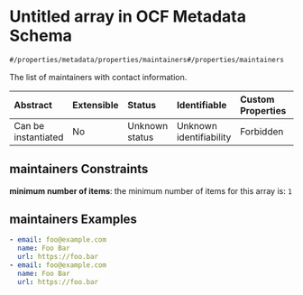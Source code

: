 # Untitled array in OCF Metadata Schema

```txt
#/properties/metadata/properties/maintainers#/properties/maintainers
```

The list of maintainers with contact information.

| Abstract            | Extensible | Status         | Identifiable            | Custom Properties | Additional Properties | Access Restrictions | Defined In                                                                       |
| :------------------ | :--------- | :------------- | :---------------------- | :---------------- | :-------------------- | :------------------ | :------------------------------------------------------------------------------- |
| Can be instantiated | No         | Unknown status | Unknown identifiability | Forbidden         | Allowed               | none                | [metadata.json*](../../../../ocf-spec/0.0.1/schema/common/metadata.json "open original schema") |

## maintainers Constraints

**minimum number of items**: the minimum number of items for this array is: `1`

## maintainers Examples

```yaml
- email: foo@example.com
  name: Foo Bar
  url: https://foo.bar
- email: foo@example.com
  name: Foo Bar
  url: https://foo.bar

```
